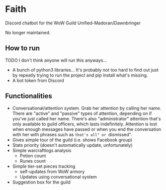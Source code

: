 # Faith

Discord chatbot for the WoW Guild Unified-Madoran/Dawnbringer

No longer maintained.

## How to run

TODO I don't think anyone will run this anyways...
* A bunch of python3 libraries... It's probably not too hard to find out just by repeatly trying to run the project and pip install what's missing.
* A bot token from Discord

## Functionalities

* Conversational/attention system. Grab her attention by calling her name. There are "active" and "passive" types of attention, depending on if you've just called her name. There's also "administrator" attention that's only available to guild officers, which lasts indefinitely. Attention is lost when enough messages have passed or when you end the conversation with her with phrases such as ``that's all" or ``dismissed".
* Gives simple tour of the guild (i.e. shows Facebook group)
* Stats priority (doesn't automatically update, unfortunately)
* Simple warcraftlogs analysis
	* Potion count
	* Runes count
* Simple tier-set pieces tracking
	* self-updates from WoW armory
	* Updates using conversational system
* Suggestion box for the guild
